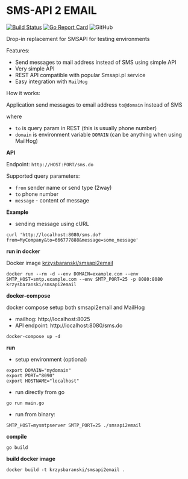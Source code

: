 # SMS-API 2 EMAIL
[![Build Status](https://travis-ci.org/krzysbaranski/smsapi2email.svg?branch=master)](https://travis-ci.org/krzysbaranski/smsapi2email)
[![Go Report Card](https://goreportcard.com/badge/github.com/krzysbaranski/smsapi2email)](https://goreportcard.com/report/github.com/krzysbaranski/smsapi2email)
![GitHub](https://img.shields.io/github/license/krzysbaranski/smsapi2email.svg)

Drop-in replacement for SMSAPI for testing environments

Features:

- Send messages to mail address instead of SMS using simple API 
- Very simple API
- REST API compatible with popular Smsapi.pl service
- Easy integration with `MailHog`

How it works:

Application send messages to email address `to@domain` instead of SMS

where

- `to` is query param in REST (this is usually phone number)
- `domain` is environment variable `DOMAIN` (can be anything when using MailHog)

**API**

Endpoint: `http://HOST:PORT/sms.do`

Supported query parameters:

- `from` sender name or send type (2way)
- `to` phone number 
- `message` - content of message 

**Example**

- sending message using cURL
```
curl 'http://localhost:8080/sms.do?from=MyCompany&to=666777888&message=some_message'
```

**run in docker**

Docker image [krzysbaranski/smsapi2email](https://store.docker.com/community/images/krzysbaranski/smsapi2email "Docker Store")

```
docker run --rm -d --env DOMAIN=example.com --env SMTP_HOST=smtp.example.com --env SMTP_PORT=25 -p 8080:8080 krzysbaranski/smsapi2email
```

**docker-compose**

docker compose setup both smsapi2email and MailHog

- mailhog: http://localhost:8025
- API endpoint: http://localhost:8080/sms.do

```
docker-compose up -d
```

**run**

- setup environment (optional)

```
export DOMAIN="mydomain"
export PORT="8090"
export HOSTNAME="localhost"
```

- run directly from go

`go run main.go`

- run from binary:

`SMTP_HOST=mysmtpserver SMTP_PORT=25 ./smsapi2email`


**compile**

`go build`

**build docker image**

`docker build -t krzysbaranski/smsapi2email .`

